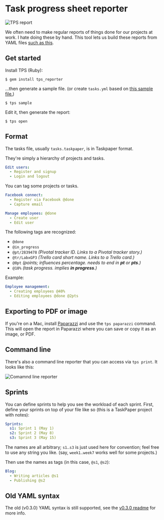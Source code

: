 # Task progress sheet reporter

![TPS report](http://i.imgur.com/AA7LNTR.png)

We often need to make regular reports of things done for our projects at work. I
hate doing these by hand. This tool lets us build these reports from YAML files
[such as this][s].

Get started
-----------

Install TPS (Ruby):

    $ gem install tps_reporter

...then generate a sample file. (or create `tasks.yml` based on [this sample
file.][s])

    $ tps sample

Edit it, then generate the report:

    $ tps open

[s]: https://github.com/rstacruz/tps_reporter/blob/master/data/sample.yml

Format
------

The tasks file, usually `tasks.taskpaper`, is in Taskpaper format.

They're simply a hierarchy of projects and tasks.

``` yaml
Edit users:
  - Register and signup
  - Login and logout
```

You can tag some projects or tasks.

``` yaml
Facebook connect:
  - Register via Facebook @done
  - Capture email

Manage employees: @done
  - Create user
  - Edit user
```

The following tags are recognized:

 - `@done`
 - `@in_progress`
 - `@pt/2839478` *(Pivotal tracker ID. Links to a Pivotal tracker story.)*
 - `@tr/LabxGP3` *(Trello card short name. Links to a Trello card.)*
 - `@0pt` *(points; influences percentage. needs to end in __pt__ or __pts__.)*
 - `@10%` *(task progress. implies __in progress__.)*

Example:

``` yaml
Employee management:
  - Creating employees @40%
  - Editing employees @done @2pts
```

Exporting to PDF or image
-------------------------

If you're on a Mac, install [Paparazzi](http://derailer.org/paparazzi)
and use the `tps paparazzi` command. This will open the report in Paparazzi
where you can save or copy it as an image, or PDF.

Command line
------------

There's also a command line reporter that you can access via `tps print`. It
looks like this:

![Comamnd line reporter][cli]

[cli]: https://img.skitch.com/20120204-ccb2guerhrjmj3rht3e4ies4ur.png

Sprints
-------

You can define sprints to help you see the workload of each sprint. First, 
define your sprints on top of your file like so (this is a TaskPaper project 
with notes):

``` yaml
Sprints:
  s1: Sprint 1 (May 1)
  s2: Sprint 2 (May 8)
  s3: Sprint 3 (May 15)
```

The names are all arbitrary; `s1`..`s3` is just used here for convention; feel
free to use any string you like. (say, `week1`..`week7` works well for some
projects.)

Then use the names as tags (in this case, `@s1`, `@s2`):

``` yaml
Blog:
  - Writing articles @s1
  - Publishing @s2
```


Old YAML syntax
---------------

The old (v0.3.0) YAML syntax is still supported, see the [v0.3.0 readme] for 
more info.

[v0.3.0 readme]: http://github.com/rstacruz/tps_reporter/blob/v0.3.0/README.md

